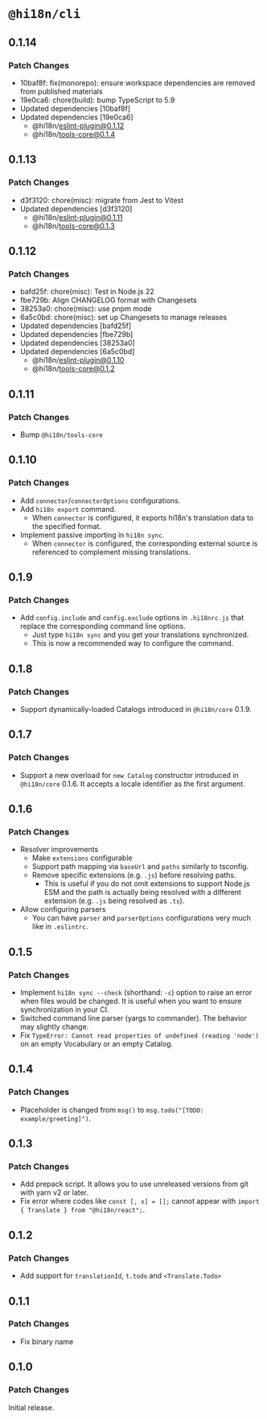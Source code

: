 # `@hi18n/cli`

## 0.1.14

### Patch Changes

- 10baf8f: fix(monorepo): ensure workspace dependencies are removed from published materials
- 19e0ca6: chore(build): bump TypeScript to 5.9
- Updated dependencies [10baf8f]
- Updated dependencies [19e0ca6]
  - @hi18n/eslint-plugin@0.1.12
  - @hi18n/tools-core@0.1.4

## 0.1.13

### Patch Changes

- d3f3120: chore(misc): migrate from Jest to Vitest
- Updated dependencies [d3f3120]
  - @hi18n/eslint-plugin@0.1.11
  - @hi18n/tools-core@0.1.3

## 0.1.12

### Patch Changes

- bafd25f: chore(misc): Test in Node.js 22
- fbe729b: Align CHANGELOG format with Changesets
- 38253a0: chore(misc): use pnpm mode
- 6a5c0bd: chore(misc): set up Changesets to manage releases
- Updated dependencies [bafd25f]
- Updated dependencies [fbe729b]
- Updated dependencies [38253a0]
- Updated dependencies [6a5c0bd]
  - @hi18n/eslint-plugin@0.1.10
  - @hi18n/tools-core@0.1.2

## 0.1.11

### Patch Changes

- Bump `@hi18n/tools-core`

## 0.1.10

### Patch Changes

- Add `connector`/`connectorOptions` configurations.
- Add `hi18n export` command.
  - When `connector` is configured, it exports hi18n's translation data to the specified format.
- Implement passive importing in `hi18n sync`.
  - When `connector` is configured, the corresponding external source is referenced
    to complement missing translations.

## 0.1.9

### Patch Changes

- Add `config.include` and `config.exclude` options in `.hi18nrc.js` that replace the corresponding command line options.
  - Just type `hi18n sync` and you get your translations synchronized.
  - This is now a recommended way to configure the command.

## 0.1.8

### Patch Changes

- Support dynamically-loaded Catalogs introduced in `@hi18n/core` 0.1.9.

## 0.1.7

### Patch Changes

- Support a new overload for `new Catalog` constructor introduced in `@hi18n/core` 0.1.6. It accepts a locale identifier as the first argument.

## 0.1.6

### Patch Changes

- Resolver improvements
  - Make `extensions` configurable
  - Support path mapping via `baseUrl` and `paths` similarly to tsconfig.
  - Remove specific extensions (e.g. `.js`) before resolving paths.
    - This is useful if you do not omit extensions to support Node.js ESM and the path is actually being resolved with a different extension (e.g. `.js` being resolved as `.ts`).
- Allow configuring parsers
  - You can have `parser` and `parserOptions` configurations very much like in `.eslintrc`.

## 0.1.5

### Patch Changes

- Implement `hi18n sync --check` (shorthand: `-c`) option to raise an error when files would be changed.
  It is useful when you want to ensure synchronization in your CI.
- Switched command line parser (yargs to commander). The behavior may slightly change.
- Fix `TypeError: Cannot read properties of undefined (reading 'node')`
  on an empty Vocabulary or an empty Catalog.

## 0.1.4

### Patch Changes

- Placeholder is changed from `msg()` to `msg.todo("[TODO: example/greeting]")`.

## 0.1.3

### Patch Changes

- Add prepack script. It allows you to use unreleased versions from git with yarn v2 or later.
- Fix error where codes like `const [, x] = [];` cannot appear with `import { Translate } from "@hi18n/react";`.

## 0.1.2

### Patch Changes

- Add support for `translationId`, `t.todo` and `<Translate.Todo>`

## 0.1.1

### Patch Changes

- Fix binary name

## 0.1.0

### Patch Changes

Initial release.
